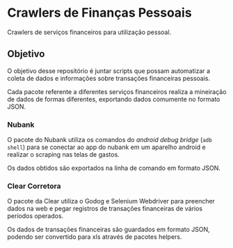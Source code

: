 # Crawlers de Finanças Pessoais

Crawlers de serviços financeiros para utilização pessoal.

## Objetivo

O objetivo desse repositório é juntar scripts que possam automatizar a coleta de dados e informações sobre transações financeiras pessoais.

Cada pacote referente a diferentes serviços financeiros realiza a mineiração de dados de formas diferentes, exportando dados comumente no formato JSON.

### Nubank

O pacote do Nubank utiliza os comandos do _android debug bridge_ (`adb shell`) para se conectar ao app do nubank em um aparelho android e realizar o scraping nas telas de gastos.

Os dados obtidos são exportados na linha de comando em formato JSON.

### Clear Corretora

O pacote da Clear utiliza o Godog e Selenium Webdriver para preencher dados na web e pegar registros de transações financeiras de vários períodos operados.

Os dados de transações financeiras são guardados em formato JSON, podendo ser convertido para xls através de pacotes helpers.
